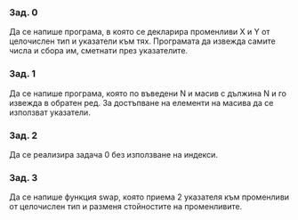 ### Зад. 0
Да се напише програма, в която се декларира променливи X и Y от целочислен тип и указатели към тях. Програмата да извежда самите числа и сбора им, сметнати през указателите.

### Зад. 1
Да се напише програма, която по въведени N и масив с дължина N и го извежда в обратен ред. За достъпване на елементи на масива да се използват указатели.

### Зад. 2
Да се реализира задача 0 без използване на индекси.

### Зад. 3
Да се напише функция swap, която приема 2 указателя към променливи от целочислен тип и разменя стойностите на променливите.
